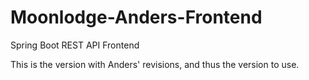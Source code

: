 # Moonlodge-Anders-Frontend

Spring Boot REST API Frontend

This is the version with Anders' revisions, and thus the version to use.
